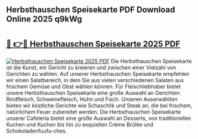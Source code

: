 ## Herbsthauschen Speisekarte PDF Download Online 2025 q9kWg

# <h2><a href="http://gc710s.nevu.top/?p=Herbsthauschen+Speisekarte">🔗 👉🔴 Herbsthauschen Speisekarte 2025 PDF</a></h2>

[![Herbsthauschen Speisekarte 2025 PDF](https://i.imgur.com/dBaPXMq.png)](http://gc710s.nevu.top/?p=Herbsthauschen+Speisekarte)
Die Herbsthauschen Speisekarte ist die Kunst, ein Gericht zu kreieren und zwischen einer Vielzahl von Gerichten zu wählen. Auf unserer Herbsthauschen Speisekarte empfehlen wir einen Salatbereich, in dem Sie aus vielen verschiedenen Salaten aus frischem Gemüse und Obst wählen können. Für Fleischliebhaber bietet unsere Herbsthauschen Speisekarte eine große Auswahl an Gerichten: Rindfleisch, Schweinefleisch, Huhn und Fisch. Unseren Auserwählten bieten wir köstliche Gerichte wie Schaschlik und Steak an, die bei frischem, natürlichem Feuer zubereitet werden. Die Herbsthauschen Speisekarte unserer Cafeteria bietet eine große Auswahl an Desserts, von traditionellen Kuchen und Kuchen bis hin zu exquisiten Crème Brûlée und Schokoladenfuufu-ches.
